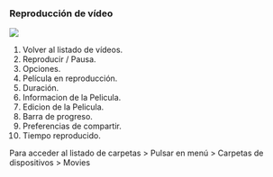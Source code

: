 ### Reproducción de vídeo

![](http://static.energysistem.com/images/manuals/42689/57f378e6ddff5.jpg)

1. Volver al listado de vídeos.
2. Reproducir \/ Pausa.
3. Opciones.
4. Película en reproducción.
5. Duración.
6. Informacion de la Pelicula.
7. Edicion de la Pelicula.
8. Barra de progreso.
9. Preferencias de compartir.
10. Tiempo reproducido.

Para acceder al listado de carpetas &gt; Pulsar en menú &gt; Carpetas de dispositivos &gt; Movies

